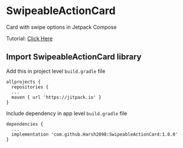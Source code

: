 # SwipeableActionCard
Card with swipe options in Jetpack Compose

Tutorial: [Click Here](https://medium.com/@harsh_mahajan/swipe-for-action-cards-like-gmail-in-jetpack-compose-22e7e889cb17)

## Import SwipeableActionCard library

Add this in project level `build.gradle` file
```
allprojects {
  repositories {
  ...
  maven { url 'https://jitpack.io' }  
}
```

Include dependency  in app level `build.gradle` file
```
dependencies {
  ...
  implementation 'com.github.Harsh2098:SwipeableActionCard:1.0.0'
}
```
